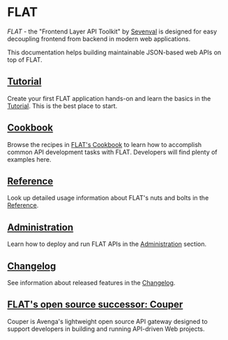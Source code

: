 # FLAT

_FLAT_ - the "Frontend Layer API Toolkit" by [Sevenval](https://www.sevenval.com/) is designed
for easy decoupling frontend from backend in modern web applications. 

This documentation helps building maintainable JSON-based web APIs
on top of FLAT.

## [Tutorial](tutorial/README.md)

Create your first FLAT application hands-on and learn the basics in the [Tutorial](tutorial/README.md).
This is the best place to start.

## [Cookbook](cookbook/README.md)

Browse the recipes in [FLAT's Cookbook](cookbook/README.md) to learn
how to accomplish common API development tasks with FLAT. Developers will find plenty of examples here.

## [Reference](reference/README.md)

Look up detailed usage information about FLAT's nuts and bolts in the [Reference](reference/README.md).

## [Administration](administration/README.md)

Learn how to deploy and run FLAT APIs in the [Administration](administration/README.md) section.

## [Changelog](CHANGELOG.md)

See information about released features in the [Changelog](CHANGELOG.md).

## [FLAT's open source successor: Couper](https://github.com/avenga/couper)

Couper is Avenga's lightweight open source API gateway designed to support developers in building and running API-driven Web projects. 